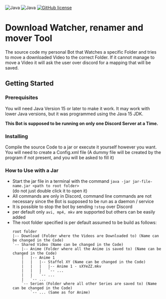 ![Java](https://badgen.net/badge/language/Java/green)
![Java](https://badgen.net/badge/Java/JDK-17/green)
[![GitHub license](https://badgen.net/github/license/maxwai/download-renamer-mover)](LICENSE)

# Download Watcher, renamer and mover Tool

The source code my personal Bot that Watches a specific Folder and tries to move a downloaded Video
to the correct Folder. If it cannot manage to move a Video it will ask the user over discord for a
mapping that will be saved.

## Getting Started

### Prerequisites

You will need Java Version 15 or later to make it work. It may work with lower Java versions, but it
was programmed using the Java 15 JDK.

**This Bot is supposed to be running on only one Discord Server at a Time.**

### Installing

Compile the source Code to a jar or execute it yourself however you want. You will need to create a
Config.xml file (A dummy file will be created by the program if not present, and you will be asked
to fill it)

### How to Use with a Jar

* Start the jar file in a terminal with the
  command `java -jar jar-file-name.jar <path to root folder>` <br>
  (do not just double click it to open it)
* All commands are only in Discord, command line commands are not necessary since the Bot is
  supposed to be run as a daemon / service
* It is possible to stop the bot by sending `!stop` over Discord
* per default only `avi, mp4, mkv` are supported but others can be easily added
* The root folder specified is per default assumed to be build as follows:
  ```
  root folder
  |-- Download (Folder where the Videos are Downloaded to) (Name can be changed in the Code)
  `-- Shared Video (Name can be changed in the Code)
      |-- Anime (Folder where all the Anime is saved to) (Name can be changed in the Code)
      |   |-- Anime 1
      |   |   |-- Staffel XY (Name can be changed in the Code)
      |   |   |   |-- Anime 1 - sXYeZZ.mkv
      |   |   |   `-- ...
      |   |   `-- ...
      |   `-- ...
      `-- Serien (Folder where all other Series are saved to) (Name can be changed in the Code)
          `-- ... (Same as for Anime)
  ```